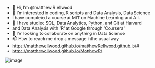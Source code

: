- 👋 Hi, I’m @matthew.R.ellwood
- 👀 I’m interested in coding, R scripts and Data Analysis, Data Science
- I have completed a course at MIT on Machine Learning and A.I.
- 🌱 I have studied SQL, Data Analytics, Python, and Git at Harvard
- and Data Analysis with 'R' at Google through 'Coursera'
- 💞️ I’m looking to collaborate on anything in Data Science
- 📫 How to reach me drop a message inthe usual way
- https://matthewellwood.github.io/matthewRellwood.github.io/#
- https://matthewellwood.github.io/MatthewR/

<!---
matthewellwood/matthewellwood is a ✨ special ✨ repository because its `README.md` (this file) appears on your GitHub profile.
You can click the Preview link to take a look at your changes.
--->
![image](https://user-images.githubusercontent.com/94923399/232320877-7aef83b1-0857-4e37-a09a-b3c18dc9aec1.png)
